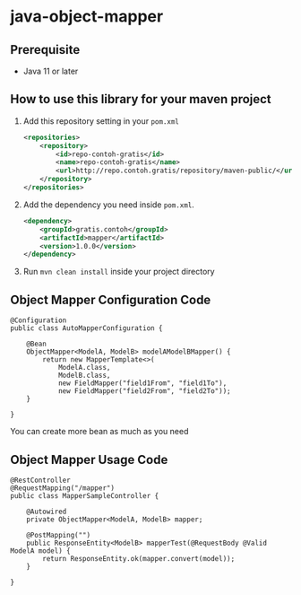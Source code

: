 # java-object-mapper

## Prerequisite
- Java 11 or later

## How to use this library for your maven project
1. Add this repository setting in your `pom.xml`
    ```xml
    <repositories>
        <repository>
            <id>repo-contoh-gratis</id>
            <name>repo-contoh-gratis</name>
            <url>http://repo.contoh.gratis/repository/maven-public/</url>
        </repository>
    </repositories>
    ```
2. Add the dependency you need inside `pom.xml`.
    ```xml
    <dependency>
        <groupId>gratis.contoh</groupId>
        <artifactId>mapper</artifactId>
        <version>1.0.0</version>
    </dependency>
    ```
3. Run `mvn clean install` inside your project directory

## Object Mapper Configuration Code
```
@Configuration
public class AutoMapperConfiguration {
	
    @Bean
    ObjectMapper<ModelA, ModelB> modelAModelBMapper() {
        return new MapperTemplate<>(
            ModelA.class, 
            ModelB.class,
            new FieldMapper("field1From", "field1To"),
            new FieldMapper("field2From", "field2To"));
    }
    
}
```
You can create more bean as much as you need

## Object Mapper Usage Code
```
@RestController
@RequestMapping("/mapper")
public class MapperSampleController {
	
    @Autowired
    private ObjectMapper<ModelA, ModelB> mapper;

    @PostMapping("")
    public ResponseEntity<ModelB> mapperTest(@RequestBody @Valid ModelA model) {
        return ResponseEntity.ok(mapper.convert(model));
    }
	
}
```
